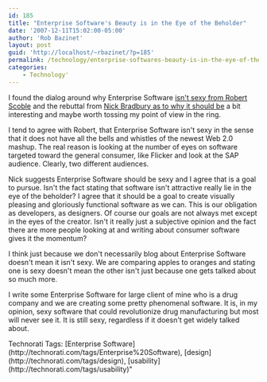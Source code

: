 ```yaml
---
id: 185
title: "Enterprise Software's Beauty is in the Eye of the Beholder"
date: '2007-12-11T15:02:00-05:00'
author: 'Rob Bazinet'
layout: post
guid: 'http://localhost/~rbazinet/?p=185'
permalink: /technology/enterprise-softwares-beauty-is-in-the-eye-of-the-beholder/
categories:
    - Technology'
---
```

I found the dialog around why Enterprise Software [isn't sexy from Robert Scoble](http://scobleizer.com/2007/12/09/why-enterprise-software-isnt-sexy/) and the rebuttal from [Nick Bradbury as to why it should be](http://nick.typepad.com/blog/2007/12/enterprise-soft.html) a bit interesting and maybe worth tossing my point of view in the ring.

I tend to agree with Robert, that Enterprise Software isn't sexy in the sense that it does not have all the bells and whistles of the newest Web 2.0 mashup. The real reason is looking at the number of eyes on software targeted toward the general consumer, like Flicker and look at the SAP audience. Clearly, two different audiences.

Nick suggests Enterprise Software should be sexy and I agree that is a goal to pursue. Isn't the fact stating that software isn't attractive really lie in the eye of the beholder? I agree that it should be a goal to create visually pleasing and gloriously functional software as we can. This is our obligation as developers, as designers. Of course our goals are not always met except in the eyes of the creator. Isn't it really just a subjective opinion and the fact there are more people looking at and writing about consumer software gives it the momentum?

I think just because we don't necessarily blog about Enterprise Software doesn't mean it isn't sexy. We are comparing apples to oranges and stating one is sexy doesn't mean the other isn't just because one gets talked about so much more.

I write some Enterprise Software for large client of mine who is a drug company and we are creating some pretty phenomenal software. It is, in my opinion, sexy software that could revolutionize drug manufacturing but most will never see it. It is still sexy, regardless if it doesn't get widely talked about.

<div class="wlWriterSmartContent" style="display:inline;float:none;margin:0;padding:0;">Technorati Tags: [Enterprise Software](http://technorati.com/tags/Enterprise%20Software), [design](http://technorati.com/tags/design), [usability](http://technorati.com/tags/usability)</div>"